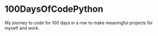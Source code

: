 # 100DaysOfCodePython
My journey to code for 100 days in a row to make meaningful projects for myself and work.
